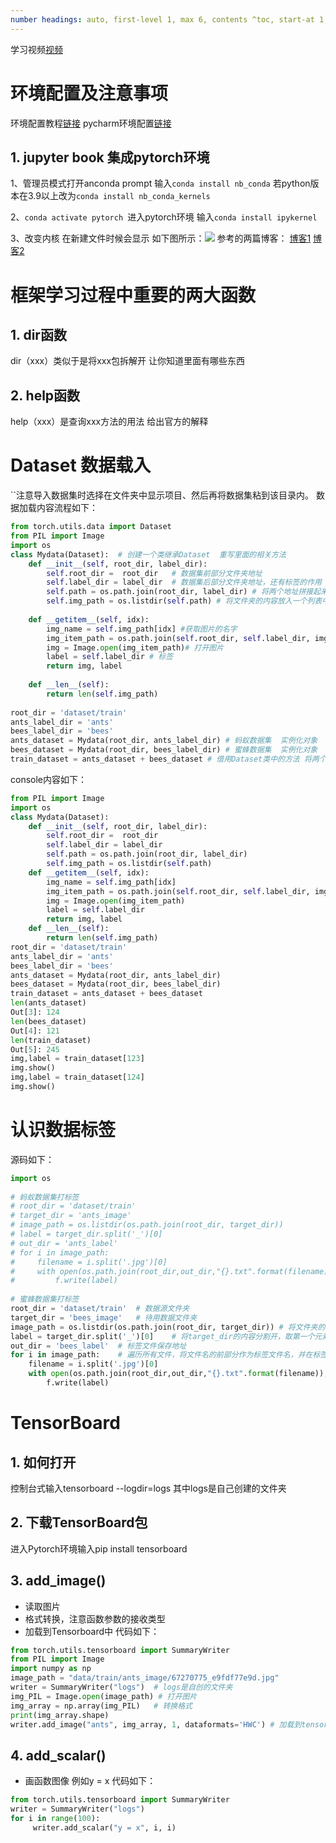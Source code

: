 ```yaml
---
number headings: auto, first-level 1, max 6, contents ^toc, start-at 1, _.1.1.
---
```

学习视频[视频](https://www.bilibili.com/video/BV1hE411t7RN?p=7&vd_source=7664b55184fd63da03a03ef6c9be4310)

# 环境配置及注意事项
环境配置教程[链接](https://www.bilibili.com/video/BV1hE411t7RN?p=1&vd_source=7664b55184fd63da03a03ef6c9be4310)
pycharm环境配置[链接](https://www.bilibili.com/video/BV1hE411t7RN?p=1&vd_source=7664b55184fd63da03a03ef6c9be4310)

## 1. jupyter book 集成pytorch环境
1、管理员模式打开anconda prompt 输入``conda install nb_conda`` 
若python版本在3.9以上改为``conda install nb_conda_kernels``

2、``conda activate pytorch ``进入pytorch环境 输入``conda install ipykernel``

3、改变内核 在新建文件时候会显示 如下图所示：![](Pasted%20image%2020231226211958.png)
参考的两篇博客：
[博客1](https://blog.csdn.net/weixin_47038938/article/details/115470086)
[博客2](https://blog.csdn.net/qq_45138078/article/details/129274834)
# 框架学习过程中重要的两大函数
## 1. dir函数
dir（xxx）类似于是将xxx包拆解开 让你知道里面有哪些东西

## 2. help函数
help（xxx）是查询xxx方法的用法  给出官方的解释

# Dataset 数据载入
``注意导入数据集时选择在文件夹中显示项目、然后再将数据集粘到该目录内。
数据加载内容流程如下：
```Python
from torch.utils.data import Dataset  
from PIL import Image  
import os  
class Mydata(Dataset):  # 创建一个类继承Dataset  重写里面的相关方法  
    def __init__(self, root_dir, label_dir):  
        self.root_dir =  root_dir   # 数据集前部分文件夹地址  
        self.label_dir = label_dir  # 数据集后部分文件夹地址，还有标签的作用  
        self.path = os.path.join(root_dir, label_dir) # 将两个地址拼接起来  
        self.img_path = os.listdir(self.path) # 将文件夹的内容放入一个列表中  
  
    def __getitem__(self, idx):  
        img_name = self.img_path[idx] #获取图片的名字  
        img_item_path = os.path.join(self.root_dir, self.label_dir, img_name) #根据名字定位到图片的位置  
        img = Image.open(img_item_path)# 打开图片  
        label = self.label_dir # 标签  
        return img, label  
  
    def __len__(self):  
        return len(self.img_path)  
  
root_dir = 'dataset/train'  
ants_label_dir = 'ants'  
bees_label_dir = 'bees'  
ants_dataset = Mydata(root_dir, ants_label_dir) # 蚂蚁数据集  实例化对象  
bees_dataset = Mydata(root_dir, bees_label_dir) # 蜜蜂数据集  实例化对象  
train_dataset = ants_dataset + bees_dataset # 借用Dataset类中的方法 将两个实例化对象拼接到一起
```

console内容如下：
```Python
from PIL import Image
import os
class Mydata(Dataset):
    def __init__(self, root_dir, label_dir):
        self.root_dir =  root_dir
        self.label_dir = label_dir
        self.path = os.path.join(root_dir, label_dir)
        self.img_path = os.listdir(self.path) 
    def __getitem__(self, idx):
        img_name = self.img_path[idx]
        img_item_path = os.path.join(self.root_dir, self.label_dir, img_name)
        img = Image.open(img_item_path)
        label = self.label_dir
        return img, label
    def __len__(self):
        return len(self.img_path)
root_dir = 'dataset/train'
ants_label_dir = 'ants'
bees_label_dir = 'bees'
ants_dataset = Mydata(root_dir, ants_label_dir)
bees_dataset = Mydata(root_dir, bees_label_dir)
train_dataset = ants_dataset + bees_dataset
len(ants_dataset)
Out[3]: 124
len(bees_dataset)
Out[4]: 121
len(train_dataset)
Out[5]: 245
img,label = train_dataset[123]
img.show()
img,label = train_dataset[124]
img.show()
```

# 认识数据标签
源码如下：
```Python
import os  
  
# 蚂蚁数据集打标签  
# root_dir = 'dataset/train'  
# target_dir = 'ants_image'  
# image_path = os.listdir(os.path.join(root_dir, target_dir))  
# label = target_dir.split('_')[0]  
# out_dir = 'ants_label'  
# for i in image_path:  
#     filename = i.split('.jpg')[0]  
#     with open(os.path.join(root_dir,out_dir,"{}.txt".format(filename)),'w+') as f:  
#         f.write(label)  
  
# 蜜蜂数据集打标签  
root_dir = 'dataset/train'  # 数据源文件夹  
target_dir = 'bees_image'   # 待用数据文件夹  
image_path = os.listdir(os.path.join(root_dir, target_dir)) # 将文件夹的内容存入数组（列表）  
label = target_dir.split('_')[0]    # 将target_dir的内容分割开，取第一个元素  
out_dir = 'bees_label'  # 标签文件保存地址  
for i in image_path:    # 遍历所有文件，将文件名的前部分作为标签文件名，并在标签文件内写入标签内容  
    filename = i.split('.jpg')[0]  
    with open(os.path.join(root_dir,out_dir,"{}.txt".format(filename)),'w+') as f:  
        f.write(label)
```
# TensorBoard
## 1. 如何打开
控制台式输入tensorboard --logdir=logs  其中logs是自己创建的文件夹
## 2. 下载TensorBoard包
进入Pytorch环境输入pip install tensorboard 
## 3. add_image()
- 读取图片
- 格式转换，注意函数参数的接收类型
- 加载到Tensorboard中
代码如下：
```Python
from torch.utils.tensorboard import SummaryWriter  
from PIL import Image  
import numpy as np  
image_path = "data/train/ants_image/67270775_e9fdf77e9d.jpg"  
writer = SummaryWriter("logs")  # logs是自创的文件夹  
img_PIL = Image.open(image_path) # 打开图片  
img_array = np.array(img_PIL)   # 转换格式  
print(img_array.shape)  
writer.add_image("ants", img_array, 1, dataformats='HWC') # 加载到tensorboard
```
## 4. add_scalar()
- 画函数图像 例如y = x
代码如下：
```python
from torch.utils.tensorboard import SummaryWriter  
writer = SummaryWriter("logs")
for i in range(100):  
     writer.add_scalar("y = x", i, i)
```


